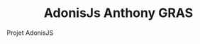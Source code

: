 <h1 align="center" id="title">AdonisJs Anthony GRAS</h1>

<p id="description">Projet AdonisJS </p>

  
